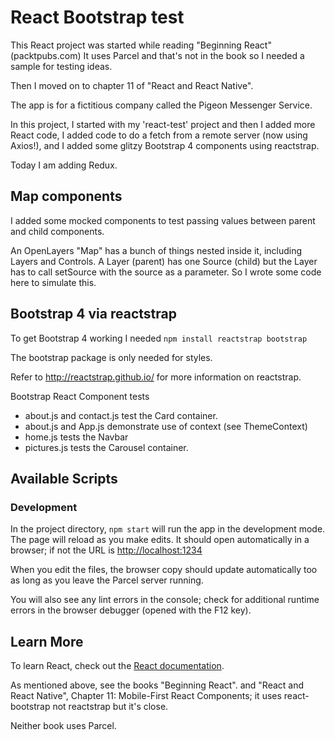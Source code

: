 # React Bootstrap test
This React project was started while reading "Beginning React" (packtpubs.com)
It uses Parcel and that's not in the book so I needed a sample for testing ideas.

Then I moved on to chapter 11 of "React and React Native".

The app is for a fictitious company called the Pigeon Messenger Service.

In this project, I started with my 'react-test' project and then
I added more React code,
I added code to do a fetch from a remote server (now using Axios!),
and I added some glitzy Bootstrap 4 components using reactstrap.

Today I am adding Redux.

## Map components

I added some mocked components to test passing values
between parent and child components.

An OpenLayers "Map" has a bunch of things nested inside it, including Layers and Controls. A Layer (parent) has one Source (child) but the Layer has to call setSource with the source as a parameter. So I wrote some code here to simulate this.

## Bootstrap 4 via reactstrap

To get Bootstrap 4 working I needed
```npm install reactstrap bootstrap```

The bootstrap package is only needed for styles.

Refer to http://reactstrap.github.io/ for more information on reactstrap.

Bootstrap React Component tests
* about.js and contact.js test the Card container.
* about.js and App.js demonstrate use of context (see ThemeContext)
* home.js tests the Navbar
* pictures.js tests the Carousel container.

## Available Scripts

### Development
In the project directory, `npm start`
will run the app in the development mode.
The page will reload as you make edits.
It should open automatically in a browser; if not the URL is [http://localhost:1234](http://localhost:1234)

When you edit the files, the browser copy should update automatically too as long as you leave the Parcel server running.

You will also see any lint errors in the console; check for additional runtime errors in the browser debugger (opened with the F12 key).

## Learn More
To learn React, check out the [React documentation](https://reactjs.org/).

As mentioned above, see the books "Beginning React".
and "React and React Native", Chapter 11: Mobile-First React Components; it uses react-bootstrap not reactstrap but it's close.

Neither book uses Parcel.
